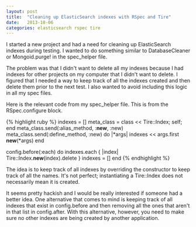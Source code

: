 ```yaml
---
layout: post
title:  "Cleaning up ElasticSearch indexes with RSpec and Tire"
date:   2013-10-06
categories: elasticsearch rspec tire
---
```

I started a new project and had a need for cleaning up ElasticSearch indexes during testing. I wanted to do something similar to DatabaseCleaner or Mongoid.purge! in the spec_helper file.

The problem was that I didn't want to delete all my indexes because I had indexes for other projects on my computer that I didn't want to delete. I figured that I needed a way to keep track of all the indexes created and then delete them prior to the next test. I also wanted to avoid including this logic in all my spec files.

Here is the relevant code from my spec_helper file. This is from the RSpec.configure block.

{% highlight ruby %}
indexes = []
meta_class = class << Tire::Index; self; end
meta_class.send(:alias_method, :__new__, :new)
meta_class.send(:define_method, :new) do |*args|
  indexes << args.first
  __new__(*args)
end

config.before(:each) do
  indexes.each { |index| Tire::Index.__new__(index).delete }
  indexes = []
end
{% endhighlight %}

The idea is to keep track of all indexes by overriding the constructor to keep track of all the names. It's not perfect; instantiating a Tire::Index does not necessarily mean it is created.

It seems pretty hackish and I would be really interested if someone had a better idea. One alternative that comes to mind is keeping track of all indexes that exist in config.before and then removing all the ones that aren't in that list in config.after. With this alternative, however, you need to make sure no other indexes are being created by another application.
